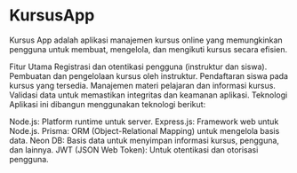 # KursusApp
 Kursus App adalah aplikasi manajemen kursus online yang memungkinkan pengguna untuk membuat, mengelola, dan mengikuti kursus secara efisien.

Fitur Utama
Registrasi dan otentikasi pengguna (instruktur dan siswa).
Pembuatan dan pengelolaan kursus oleh instruktur.
Pendaftaran siswa pada kursus yang tersedia.
Manajemen materi pelajaran dan informasi kursus.
Validasi data untuk memastikan integritas dan keamanan aplikasi.
Teknologi
Aplikasi ini dibangun menggunakan teknologi berikut:

Node.js: Platform runtime untuk server.
Express.js: Framework web untuk Node.js.
Prisma: ORM (Object-Relational Mapping) untuk mengelola basis data.
Neon DB: Basis data untuk menyimpan informasi kursus, pengguna, dan lainnya.
JWT (JSON Web Token): Untuk otentikasi dan otorisasi pengguna.
